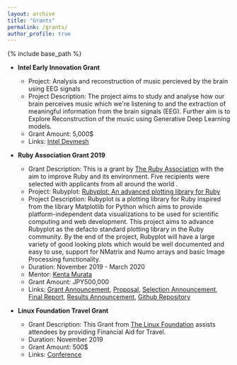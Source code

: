 ```yaml
---
layout: archive
title: "Grants"
permalink: /grants/
author_profile: true
---
```


{% include base_path %}

* **Intel Early Innovation Grant**
  * Project:  Analysis and reconstruction of music percieved by the brain using EEG signals 
  * Project Description: The project aims to study and analyse how our brain perceives music which we're listening to and the extraction of meaningful information from the brain signals (EEG). Further aim is to Explore Reconstruction of the music using Generative Deep Learning models.
  * Grant Amount: 5,000$
  * Links: [Intel Devmesh](https://devmesh.intel.com/projects/analysis-and-reconstruction-of-music-percieved-by-the-brain-using-eeg-signals)

* **Ruby Association Grant 2019**
  * Grant Description: This is a grant by [The Ruby Association](https://www.ruby.or.jp/en/) with the aim to improve Ruby and its environment. Five recipients were selected with applicants from all around the world .
  * Project: Rubyplot: [Rubyplot: An advanced plotting library for Ruby](https://github.com/SciRuby/rubyplot)
  * Project Description: Rubyplot is a plotting library for Ruby inspired from the library Matplotlib for Python which aims to provide platform-independent data visualizations to be used for scientific computing and web development. This project aims to advance Rubyplot as the defacto standard plotting library in the Ruby community. By the end of the project, Rubyplot will have a large variety of good looking plots which would be well documented and easy to use, support for NMatrix and Numo arrays and basic Image Processing functionality.
  * Duration: November 2019 - March 2020
  * Mentor: [Kenta Murata](https://github.com/mrkn)
  * Grant Amount: JPY500,000
  * Links: [Grant Announcement](https://www.ruby.or.jp/en/news/20190805), [Proposal](https://github.com/alishdipani/rubyplot/wiki/Ruby-Grant-2019-Proposal), [Selection Announcement](https://www.ruby.or.jp/en/news/20191031), [Final Report](https://github.com/alishdipani/rubyplot/wiki/Ruby-Grant-2019-Final-Report), [Results Announcement](https://www.ruby.or.jp/en/news/20200508), [Github Repository](https://github.com/SciRuby/rubyplot)

* **Linux Foundation Travel Grant**
  * Grant Description: This Grant from [The Linux Foundation](https://www.linuxfoundation.org/) assists attendees by providing Financial Aid for Travel.
  * Duration: November 2019
  * Grant Amount: 500$
  * Links: [Conference](https://events19.linuxfoundation.org/events/open-source-summit-europe-2019/)
  
